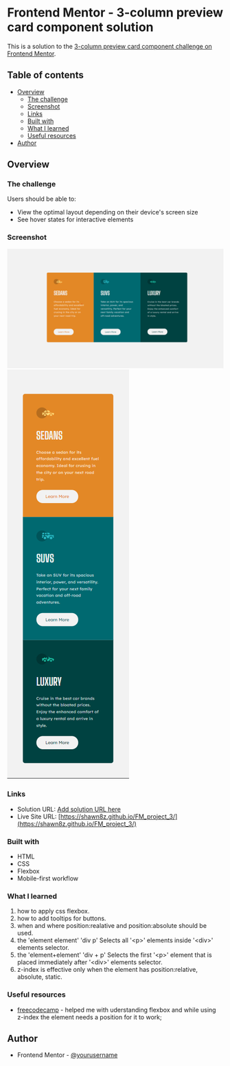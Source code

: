 # Frontend Mentor - 3-column preview card component solution

This is a solution to the [3-column preview card component challenge on Frontend Mentor](https://www.frontendmentor.io/challenges/3column-preview-card-component-pH92eAR2-). 

## Table of contents

- [Overview](#overview)
  - [The challenge](#the-challenge)
  - [Screenshot](#screenshot)
  - [Links](#links)
  - [Built with](#built-with)
  - [What I learned](#what-i-learned)
  - [Useful resources](#useful-resources)
- [Author](#author)

## Overview

### The challenge

Users should be able to:

- View the optimal layout depending on their device's screen size
- See hover states for interactive elements

### Screenshot

![](./screenshots/1440.png)
![](./screenshots/375.png)

### Links

- Solution URL: [Add solution URL here](https://your-solution-url.com)
- Live Site URL: [https://shawn8z.github.io/FM_project_3/](https://shawn8z.github.io/FM_project_3/)

### Built with

- HTML
- CSS
- Flexbox
- Mobile-first workflow

### What I learned

1. how to apply css flexbox.
2. how to add tooltips for buttons.
3. when and where position:realative and position:absolute should be used.
4. the 'element element' 'div p' Selects all '\<p\>' elements inside '\<div\>' elements selector.
5. the 'element+element' 'div + p' Selects the first '\<p\>' element that is placed immediately after '\<div\>' elements selector.
6. z-index is effective only when the element has position:relative, absolute, static.

### Useful resources

- [freecodecamp](https://www.freecodecamp.org) - helped me with uderstanding flexbox and while using z-index the element needs a position for it to work;

## Author

- Frontend Mentor - [@yourusername](https://www.frontendmentor.io/profile/yourusername)


